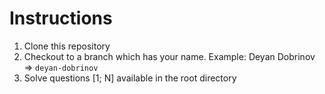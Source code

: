 # Instructions

1. Clone this repository
2. Checkout to a branch which has your name. Example: Deyan Dobrinov => `deyan-dobrinov`
3. Solve questions [1; N] available in the root directory
